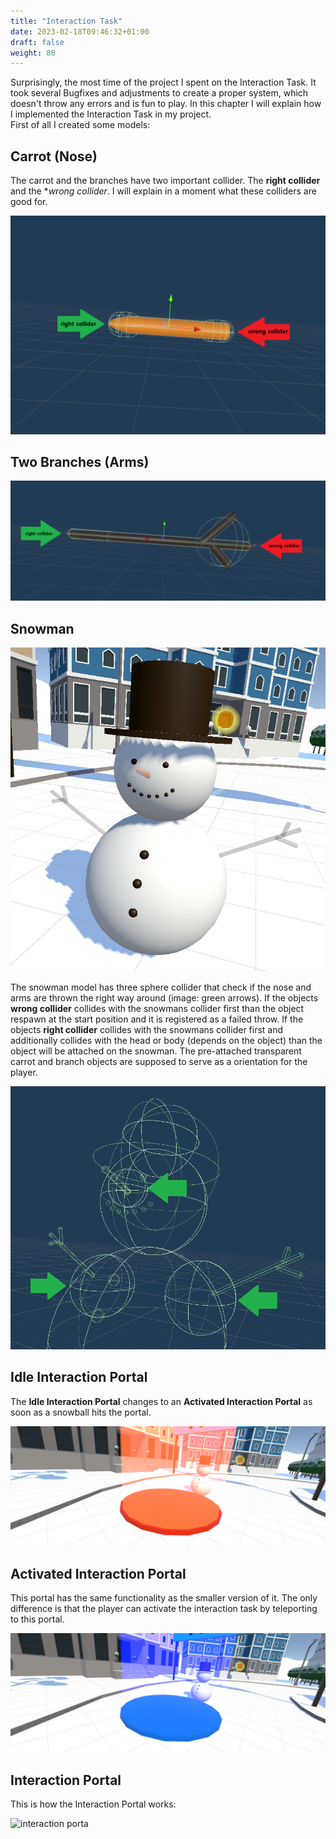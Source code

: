 ```yaml
---
title: "Interaction Task"
date: 2023-02-18T09:46:32+01:00
draft: false
weight: 80
---
```


Surprisingly, the most time of the project I spent on the Interaction Task. It took several Bugfixes and adjustments to create a proper system,
which doesn't throw any errors and is fun to play. In this chapter I will explain how I implemented the Interaction Task in my project.<br>
First of all I created some models:<br>

## Carrot (Nose)

The carrot and the branches have two important collider. The **right collider** and the **wrong collider*.
I will explain in a moment what these colliders are good for.

![carrot](https://raw.githubusercontent.com/Lithanel/Lithanel_page/master/images/interaction/carrot.png)<br>

## Two Branches (Arms)
![branch](https://raw.githubusercontent.com/Lithanel/Lithanel_page/master/images/interaction/branch.png)<br>

## Snowman
![snowman](https://raw.githubusercontent.com/Lithanel/Lithanel_page/master/images/interaction/snowman.png)<br>

The snowman model has three sphere collider that check if the nose and arms are thrown the right way around (image: green arrows). 
If the objects **wrong collider** collides with the snowmans collider first than the object respawn at the start position and it is registered as a failed throw.
If the objects **right collider** collides with the snowmans collider first and additionally collides with the head or body (depends on the object)
than the object will be attached on the snowman. The pre-attached transparent carrot and branch objects are supposed to serve as a orientation for the player. <br>

![snowman collider](https://raw.githubusercontent.com/Lithanel/Lithanel_page/master/images/interaction/snowman_collider.png)<br>

## Idle Interaction Portal

The **Idle Interaction Portal** changes to an **Activated Interaction Portal** as soon as a snowball hits the portal. <br>

![tp deactivated](https://raw.githubusercontent.com/Lithanel/Lithanel_page/master/images/interaction/tp_deactivated.png)<br>

## Activated Interaction Portal

This portal has the same functionality as the smaller version of it. The only difference is that the player can activate the 
interaction task by teleporting to this portal.<br>

![tp activated](https://raw.githubusercontent.com/Lithanel/Lithanel_page/master/images/interaction/tp_activated.png)<br>

## Interaction Portal

This is how the Interaction Portal works: <br>

![interaction porta](https://raw.githubusercontent.com/Lithanel/Lithanel_page/master/images/interaction/interaction_portal.gif)<br>
